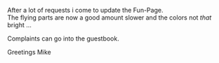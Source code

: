 After a lot of requests i come to update the Fun-Page.  
The flying parts are now a good amount slower and the colors not *that* bright ...  

Complaints can go into the guestbook.

Greetings Mike